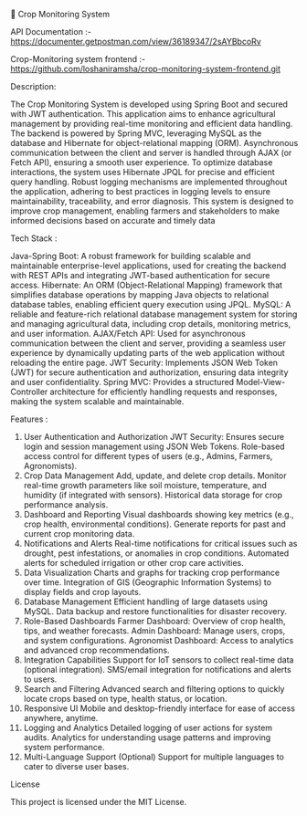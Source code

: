 🌾 Crop Monitoring System

API Documentation :-
https://documenter.getpostman.com/view/36189347/2sAYBbcoRv

Crop-Monitoring system frontend :-
https://github.com/loshaniramsha/crop-monitoring-system-frontend.git

Description:

The Crop Monitoring System is developed using Spring Boot and secured with JWT authentication. This application aims to enhance agricultural management by providing real-time monitoring and efficient data handling. The backend is powered by Spring MVC, leveraging MySQL as the database and Hibernate for object-relational mapping (ORM). Asynchronous communication between the client and server is handled through AJAX (or Fetch API), ensuring a smooth user experience.
To optimize database interactions, the system uses Hibernate JPQL for precise and efficient query handling. Robust logging mechanisms are implemented throughout the application, adhering to best practices in logging levels to ensure maintainability, traceability, and error diagnosis. This system is designed to improve crop management, enabling farmers and stakeholders to make informed decisions based on accurate and timely data

Tech Stack :

Java-Spring Boot:
A robust framework for building scalable and maintainable enterprise-level applications, used for creating the backend with REST APIs and integrating JWT-based authentication for secure access.
Hibernate:
An ORM (Object-Relational Mapping) framework that simplifies database operations by mapping Java objects to relational database tables, enabling efficient query execution using JPQL.
MySQL:
A reliable and feature-rich relational database management system for storing and managing agricultural data, including crop details, monitoring metrics, and user information.
AJAX/Fetch API:
Used for asynchronous communication between the client and server, providing a seamless user experience by dynamically updating parts of the web application without reloading the entire page.
JWT Security:
Implements JSON Web Token (JWT) for secure authentication and authorization, ensuring data integrity and user confidentiality.
Spring MVC:
Provides a structured Model-View-Controller architecture for efficiently handling requests and responses, making the system scalable and maintainable.

Features :
1. User Authentication and Authorization
JWT Security: Ensures secure login and session management using JSON Web Tokens.
Role-based access control for different types of users (e.g., Admins, Farmers, Agronomists).
2. Crop Data Management
Add, update, and delete crop details.
Monitor real-time growth parameters like soil moisture, temperature, and humidity (if integrated with sensors).
Historical data storage for crop performance analysis.
3. Dashboard and Reporting
Visual dashboards showing key metrics (e.g., crop health, environmental conditions).
Generate reports for past and current crop monitoring data.
4. Notifications and Alerts
Real-time notifications for critical issues such as drought, pest infestations, or anomalies in crop conditions.
Automated alerts for scheduled irrigation or other crop care activities.
5. Data Visualization
Charts and graphs for tracking crop performance over time.
Integration of GIS (Geographic Information Systems) to display fields and crop layouts.
6. Database Management
Efficient handling of large datasets using MySQL.
Data backup and restore functionalities for disaster recovery.
7. Role-Based Dashboards
Farmer Dashboard: Overview of crop health, tips, and weather forecasts.
Admin Dashboard: Manage users, crops, and system configurations.
Agronomist Dashboard: Access to analytics and advanced crop recommendations.
8. Integration Capabilities
Support for IoT sensors to collect real-time data (optional integration).
SMS/email integration for notifications and alerts to users.
9. Search and Filtering
Advanced search and filtering options to quickly locate crops based on type, health status, or location.
10. Responsive UI
Mobile and desktop-friendly interface for ease of access anywhere, anytime.
11. Logging and Analytics
Detailed logging of user actions for system audits.
Analytics for understanding usage patterns and improving system performance.
12. Multi-Language Support (Optional)
Support for multiple languages to cater to diverse user bases.

License

This project is licensed under the MIT License.

